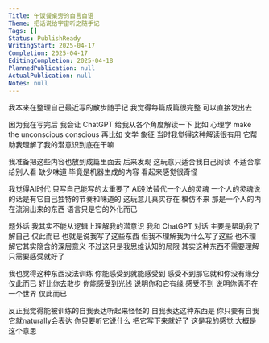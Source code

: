 ```yaml
---
Title: 午饭餐桌旁的自言自语
Theme: 把话说给宇宙听之随手记
Tags: []
Status: PublishReady
WritingStart: 2025-04-17
Completion: 2025-04-17
EditingCompletion: 2025-04-18
PlannedPublication: null
ActualPublication: null
Notes: null
---
```


我本来在整理自己最近写的散步随手记
我觉得每篇成篇很完整
可以直接发出去

因为我在写完后
我会让 ChatGPT 给我从各个角度解读一下
比如 心理学 make the unconscious conscious 
再比如 文学 象征
当时我觉得这种解读很有用
它帮助我理解了我的潜意识到底在干嘛

我准备把这些内容也放到成篇里面去
后来发现
这玩意只适合我自己阅读 不适合拿给别人看
缺少味道 毕竟是机器生成的内容 看起来感觉很奇怪

我觉得AI时代
只写自己能写的太重要了
AI没法替代一个人的灵魂
一个人的灵魂说的话是有它自己独特的节奏和味道的
这玩意儿真实存在
模仿不来
那是一个人的内在流淌出来的东西
语言只是它的外化而已

题外话 
我其实不能从逻辑上理解我的潜意识
我和 ChatGPT 对话
主要是帮助我了解自己 仅此而已
也就是说我写了这些东西
但我不理解我为什么写了这些
也不理解它其实隐含的深层意义
不过这只是我思维认知的局限
其实这种东西不需要理解
只需要感受就好了

我也觉得这种东西没法训练
你能感受到就能感受到
感受不到那它就和你没有缘分
仅此而已
好比你去散步 你能感受到光线 说明你和它有缘 感受不到 说明你俩不在一个世界 仅此而已

反正我觉得能被训练的自我表达听起来怪怪的
自我表达这种东西是
你只要有自我
它就naturally会表达
你只要听它说什么
把它写下来就好了
这是我的感觉
大概是这个意思

